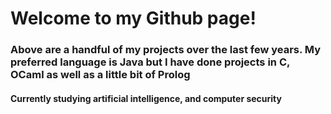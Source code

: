 # Welcome to my Github page!

### Above are a handful of my projects over the last few years. My preferred language is Java but I have done projects in C, OCaml as well as a little bit of Prolog 

#### Currently studying artificial intelligence, and computer security
